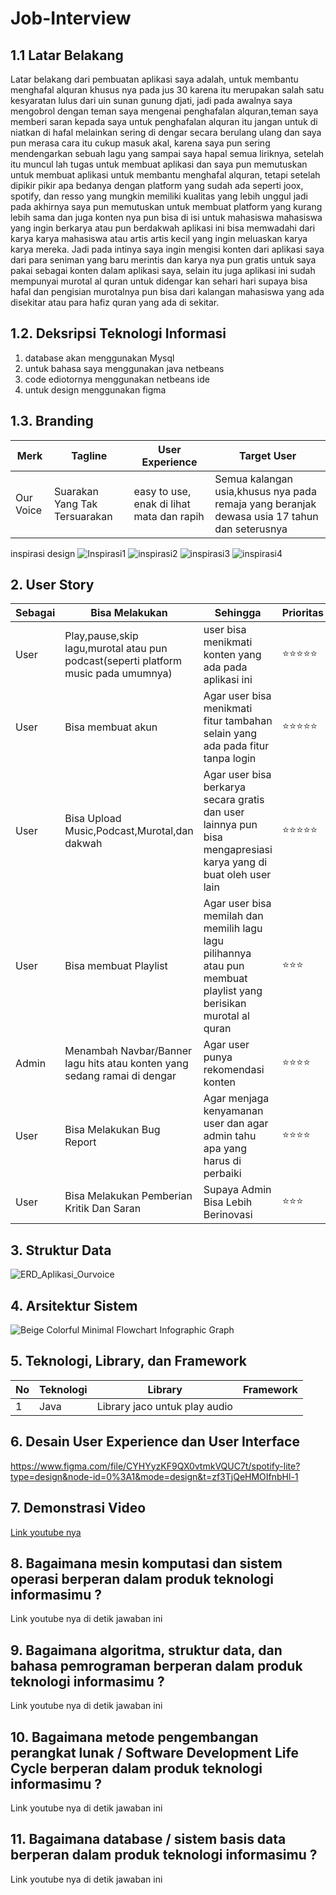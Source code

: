 # Job-Interview
## 1.1 Latar Belakang
Latar belakang dari pembuatan aplikasi saya adalah, untuk membantu menghafal alquran khusus nya pada jus 30 karena itu merupakan salah satu kesyaratan lulus dari uin sunan gunung djati, jadi pada awalnya saya mengobrol dengan teman saya mengenai penghafalan alquran,teman saya memberi saran kepada saya untuk penghafalan alquran itu jangan untuk di niatkan di hafal melainkan sering di dengar secara berulang ulang dan saya pun merasa cara itu cukup masuk akal, karena saya pun sering mendengarkan sebuah lagu yang sampai saya hapal semua liriknya, setelah itu muncul lah tugas untuk membuat aplikasi dan saya pun memutuskan untuk membuat aplikasi untuk membantu menghafal alquran, tetapi setelah dipikir pikir apa bedanya dengan platform yang sudah ada seperti joox, spotify, dan resso yang mungkin memiliki kualitas yang lebih unggul jadi pada akhirnya saya pun memutuskan untuk membuat platform yang kurang lebih sama dan juga konten nya pun bisa di isi untuk mahasiswa mahasiswa yang ingin berkarya atau pun berdakwah aplikasi ini bisa memwadahi dari karya karya mahasiswa atau artis artis kecil yang ingin meluaskan karya karya mereka. Jadi pada intinya saya ingin mengisi konten dari aplikasi saya dari para seniman yang baru merintis dan karya nya pun gratis untuk saya pakai sebagai konten dalam aplikasi saya, selain itu juga aplikasi ini sudah mempunyai murotal al quran untuk didengar kan sehari hari supaya bisa hafal dan pengisian murotalnya pun bisa dari kalangan mahasiswa yang ada disekitar atau para hafiz quran yang ada di sekitar.

## 1.2. Deksripsi Teknologi Informasi

1. database akan menggunakan Mysql
2. untuk bahasa saya menggunakan java netbeans
3. code ediotornya menggunakan netbeans ide
4. untuk design menggunakan figma

## 1.3. Branding

Merk | Tagline | User Experience | Target User
---|---|---|---
Our Voice| Suarakan Yang Tak Tersuarakan | easy to use, enak di lihat mata dan rapih | Semua kalangan usia,khusus nya pada remaja yang beranjak dewasa usia 17 tahun dan seterusnya

inspirasi design
![Inspirasi1](https://github.com/Breynaputra27/Job-Interview/assets/144639459/48683349-c884-4dac-ba92-1addb9314fe7)
![inspirasi2](https://github.com/Breynaputra27/Job-Interview/assets/144639459/91a20f40-d51a-42e3-abbe-903976de9e52)
![inspirasi3](https://github.com/Breynaputra27/Job-Interview/assets/144639459/d2b26e61-8a05-4921-8578-42c5343c84ad)
![inspirasi4](https://github.com/Breynaputra27/Job-Interview/assets/144639459/fc61f6fb-90c0-4a16-8cd2-2ac84f3b8172)


## 2. User Story

Sebagai | Bisa Melakukan | Sehingga | Prioritas
---|---|---|---
User | Play,pause,skip lagu,murotal atau pun podcast(seperti platform music pada umumnya) | user bisa menikmati konten yang ada pada aplikasi ini | ⭐⭐⭐⭐⭐
User | Bisa membuat akun | Agar user bisa menikmati fitur tambahan selain yang ada pada fitur tanpa login | ⭐⭐⭐⭐⭐
User | Bisa Upload Music,Podcast,Murotal,dan dakwah | Agar user bisa berkarya secara gratis dan user lainnya pun bisa mengapresiasi karya yang di buat oleh user lain | ⭐⭐⭐⭐⭐
User | Bisa membuat Playlist | Agar user bisa memilah dan memilih lagu lagu pilihannya atau pun membuat playlist yang berisikan murotal al quran | ⭐⭐⭐
Admin | Menambah Navbar/Banner lagu hits atau konten yang sedang ramai di dengar | Agar user punya rekomendasi konten | ⭐⭐⭐⭐
User | Bisa Melakukan Bug Report | Agar menjaga kenyamanan user dan agar admin tahu apa yang harus di perbaiki | ⭐⭐⭐⭐
User | Bisa Melakukan Pemberian Kritik Dan Saran | Supaya Admin Bisa Lebih Berinovasi | ⭐⭐⭐


## 3. Struktur Data

![ERD_Aplikasi_Ourvoice](https://github.com/Breynaputra27/Job-Interview/assets/144639459/3da08b34-b901-4f97-bb27-00fa09eafc04)

## 4. Arsitektur Sistem

![Beige Colorful Minimal Flowchart Infographic Graph](https://github.com/Breynaputra27/Job-Interview/assets/144639459/a7863792-661d-405d-87df-b1f68ec99611)


## 5. Teknologi, Library, dan Framework

No | Teknologi | Library | Framework
---|---|---|---
1 | Java | Library jaco untuk play audio | 

## 6. Desain User Experience dan User Interface

https://www.figma.com/file/CYHYyzKF9QX0vtmkVQUC7t/spotify-lite?type=design&node-id=0%3A1&mode=design&t=zf3TjQeHMOIfnbHl-1

## 7. Demonstrasi Video

[Link youtube nya](https://youtu.be/loa18NPj1mE?si=hP5SVondGJ56jaX1)

## 8. Bagaimana mesin komputasi dan sistem operasi berperan dalam produk teknologi informasimu ?

Link youtube nya di detik jawaban ini

## 9. Bagaimana algoritma, struktur data, dan bahasa pemrograman berperan dalam produk teknologi informasimu ?

Link youtube nya di detik jawaban ini

## 10. Bagaimana metode pengembangan perangkat lunak / Software Development Life Cycle berperan dalam produk teknologi informasimu ?

Link youtube nya di detik jawaban ini

## 11. Bagaimana database / sistem basis data berperan dalam produk teknologi informasimu ?

Link youtube nya di detik jawaban ini
